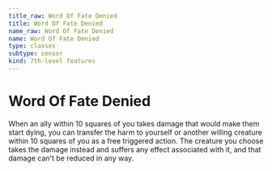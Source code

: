 ```yaml
---
title_raw: Word Of Fate Denied
title: Word Of Fate Denied
name_raw: Word Of Fate Denied
name: Word Of Fate Denied
type: classes
subtype: censor
kind: 7th-level features
---
```


# Word Of Fate Denied

When an ally within 10 squares of you takes damage that would make them start dying, you can transfer the harm to yourself or another willing creature within 10 squares of you as a free triggered action. The creature you choose takes the damage instead and suffers any effect associated with it, and that damage can't be reduced in any way.
